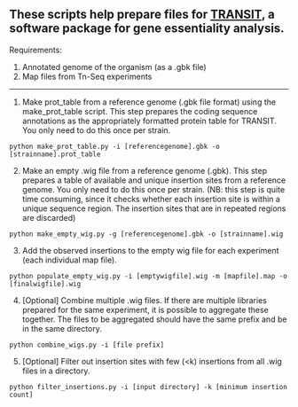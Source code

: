 These scripts help prepare files for [TRANSIT](http://saclab.tamu.edu/essentiality/transit/), a software package for gene essentiality analysis. 
-------------------
Requirements:
1. Annotated genome of the organism (as a .gbk file)
2. Map files from Tn-Seq experiments

-------------------

1. Make prot_table from a reference genome (.gbk file format) using the make_prot_table script. This step prepares the coding sequence annotations as the appropriately formatted protein table for TRANSIT. You only need to do this once per strain. 

```python make_prot_table.py -i [referencegenome].gbk -o [strainname].prot_table```

2. Make an empty .wig file from a reference genome (.gbk). This step prepares a table of available and unique insertion sites from a reference genome. You only need to do this once per strain. (NB: this step is quite time consuming, since it checks whether each insertion site is within a unique sequence region. The insertion sites that are in repeated regions are discarded)

```python make_empty_wig.py -g [referencegenome].gbk -o [strainname].wig```

3. Add the observed insertions to the empty wig file for each experiment (each individual map file). 

```python populate_empty_wig.py -i [emptywigfile].wig -m [mapfile].map -o [finalwigfile].wig```

4. [Optional] Combine multiple .wig files. If there are multiple libraries prepared for the same experiment, it is possible to aggregate these together. The files to be aggregated should have the same prefix and be in the same directory. 

```python combine_wigs.py -i [file prefix]```

5. [Optional] Filter out insertion sites with few (<k) insertions from all .wig files in a directory. 

```python filter_insertions.py -i [input directory] -k [minimum insertion count]```
